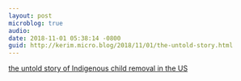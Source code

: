```yaml
---
layout: post
microblog: true
audio: 
date: 2018-11-01 05:38:14 -0800
guid: http://kerim.micro.blog/2018/11/01/the-untold-story.html
---
```

[the untold story of Indigenous child removal in the US](http://www.pbs.org/independentlens/films/dawnland/)
